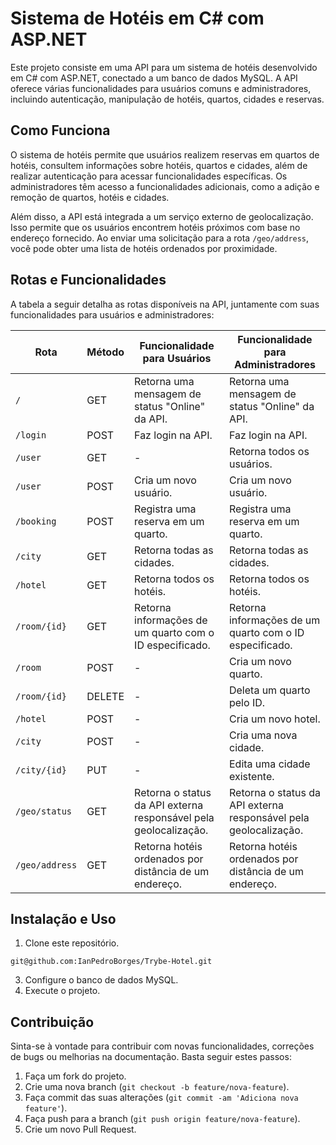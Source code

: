 # Sistema de Hotéis em C# com ASP.NET

Este projeto consiste em uma API para um sistema de hotéis desenvolvido em C# com ASP.NET, conectado a um banco de dados MySQL. A API oferece várias funcionalidades para usuários comuns e administradores, incluindo autenticação, manipulação de hotéis, quartos, cidades e reservas.

## Como Funciona

O sistema de hotéis permite que usuários realizem reservas em quartos de hotéis, consultem informações sobre hotéis, quartos e cidades, além de realizar autenticação para acessar funcionalidades específicas. Os administradores têm acesso a funcionalidades adicionais, como a adição e remoção de quartos, hotéis e cidades.

Além disso, a API está integrada a um serviço externo de geolocalização. Isso permite que os usuários encontrem hotéis próximos com base no endereço fornecido. Ao enviar uma solicitação para a rota `/geo/address`, você pode obter uma lista de hotéis ordenados por proximidade.

## Rotas e Funcionalidades

A tabela a seguir detalha as rotas disponíveis na API, juntamente com suas funcionalidades para usuários e administradores:

| Rota          | Método | Funcionalidade para Usuários | Funcionalidade para Administradores |
|---------------|--------|-------------------------------|-------------------------------------|
| `/`           | GET    | Retorna uma mensagem de status "Online" da API. | Retorna uma mensagem de status "Online" da API. |
| `/login`      | POST   | Faz login na API.            | Faz login na API.                  |
| `/user`       | GET    | -                             | Retorna todos os usuários.         |
| `/user`       | POST   | Cria um novo usuário.        | Cria um novo usuário.               |
| `/booking`    | POST   | Registra uma reserva em um quarto. | Registra uma reserva em um quarto. |
| `/city`       | GET    | Retorna todas as cidades.    | Retorna todas as cidades.          |
| `/hotel`      | GET    | Retorna todos os hotéis.     | Retorna todos os hotéis.           |
| `/room/{id}`  | GET    | Retorna informações de um quarto com o ID especificado. | Retorna informações de um quarto com o ID especificado. |
| `/room`       | POST   | -                             | Cria um novo quarto.               |
| `/room/{id}`  | DELETE | -                             | Deleta um quarto pelo ID.          |
| `/hotel`      | POST   | -                             | Cria um novo hotel.                |
| `/city`       | POST   | -                             | Cria uma nova cidade.              |
| `/city/{id}`  | PUT    | -                             | Edita uma cidade existente.        |
| `/geo/status` | GET    | Retorna o status da API externa responsável pela geolocalização. | Retorna o status da API externa responsável pela geolocalização. |
| `/geo/address`| GET    | Retorna hotéis ordenados por distância de um endereço. | Retorna hotéis ordenados por distância de um endereço. |


## Instalação e Uso

1. Clone este repositório.
  ```
  git@github.com:IanPedroBorges/Trybe-Hotel.git
  ```
3. Configure o banco de dados MySQL.
4. Execute o projeto.

## Contribuição

Sinta-se à vontade para contribuir com novas funcionalidades, correções de bugs ou melhorias na documentação. Basta seguir estes passos:

1. Faça um fork do projeto.
2. Crie uma nova branch (`git checkout -b feature/nova-feature`).
3. Faça commit das suas alterações (`git commit -am 'Adiciona nova feature'`).
4. Faça push para a branch (`git push origin feature/nova-feature`).
5. Crie um novo Pull Request.

